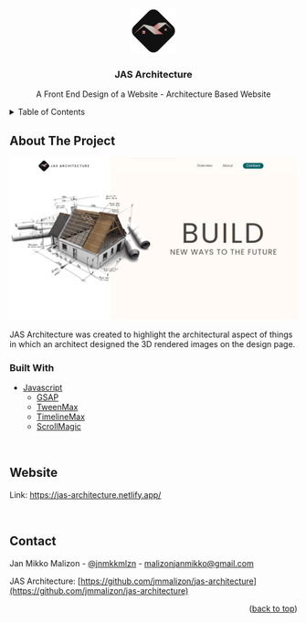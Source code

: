 <div id="top"></div>

<!-- PROJECT LOGO -->
<br />
<div align="center">
  <a href="https://github.com/jmmalizon/sweet-boutique">
    <img src="img/logo.png" alt="Logo" width="80" height="80">
  </a>

<h3 align="center">JAS Architecture</h3>

  <p align="center">
    A Front End Design of a Website - Architecture Based Website
    <br />

  </p>
</div>



<!-- TABLE OF CONTENTS -->
<details>
  <summary>Table of Contents</summary>
  <ol>
    <li>
      <a href="#about-the-project">About The Project</a>
      <ul>
        <li><a href="#built-with">Built With</a></li>
      </ul>
    </li>
    <li>
      <a href="#website">Website</a>
      <ul>
        <a href="https://jas-architecture.netlify.app/">https://jas-architecture.netlify.app/</a>
      </ul>
    </li>
  </ol>
</details>



<!-- ABOUT THE PROJECT -->
## About The Project

<img src="img/jas-screenshot.png" alt="screenshot">

JAS Architecture was created to highlight the architectural aspect of things in which an architect designed the 3D rendered images on the design page.
<br>



### Built With

* [Javascript](https://www.javascript.com/)
    * [GSAP](https://greensock.com/gsap/)  
    * [TweenMax](https://greensock.com/tweenmax/)  
    * [TimelineMax](https://greensock.com/timelinemax/)
    * [ScrollMagic](https://scrollmagic.io/)


<br>



<!-- GETTING STARTED -->
## Website

Link: <a href="https://jas-architecture.netlify.app/" target="_blank">https://jas-architecture.netlify.app/</a>

<br>

<!-- CONTACT -->
## Contact

Jan Mikko Malizon - [@jnmkkmlzn](https://twitter.com/jnmkkmlzn) - [malizonjanmikko@gmail.com](mailto:malizonjanmikko@gmail.com)

JAS Architecture: [https://github.com/jmmalizon/jas-architecture](https://github.com/jmmalizon/jas-architecture)

<p align="right">(<a href="#top">back to top</a>)</p>


